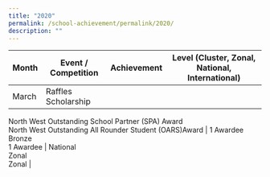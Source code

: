 ```yaml
---
title: "2020"
permalink: /school-achievement/permalink/2020/
description: ""
---
```



| Month | Event / Competition | Achievement | Level (Cluster, Zonal, National, International) |
| --- | --- | --- | --- |
| March | Raffles Scholarship  
North West Outstanding School Partner (SPA) Award  
North West Outstanding All Rounder Student (OARS)Award | 1 Awardee  
Bronze  
1 Awardee | National  
Zonal  
Zonal |